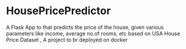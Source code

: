 # HousePricePredictor
A Flask App to that predicts the price of the house, given various parameters like income, average no.of rooms, etc based on USA House Price Dataset , A project to br deployed on docker
